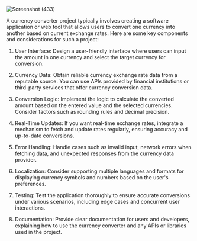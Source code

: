 ![Screenshot (433)](https://github.com/saishriya4/Currency-Converter/assets/112546603/de197d0d-a153-4e7c-9392-33e8ee63d206)

A currency converter project typically involves creating a software application or web tool that allows users to convert one currency into another based on current exchange rates. Here are some key components and considerations for such a project:

1. User Interface: Design a user-friendly interface where users can input the amount in one currency and select the target currency for conversion.

2. Currency Data: Obtain reliable currency exchange rate data from a reputable source. You can use APIs provided by financial institutions or third-party services that offer currency conversion data.

3. Conversion Logic: Implement the logic to calculate the converted amount based on the entered value and the selected currencies. Consider factors such as rounding rules and decimal precision.

4. Real-Time Updates: If you want real-time exchange rates, integrate a mechanism to fetch and update rates regularly, ensuring accuracy and up-to-date conversions.

5. Error Handling: Handle cases such as invalid input, network errors when fetching data, and unexpected responses from the currency data provider.

6. Localization: Consider supporting multiple languages and formats for displaying currency symbols and numbers based on the user's preferences.

7. Testing: Test the application thoroughly to ensure accurate conversions under various scenarios, including edge cases and concurrent user interactions.

8. Documentation: Provide clear documentation for users and developers, explaining how to use the currency converter and any APIs or libraries used in the project.

